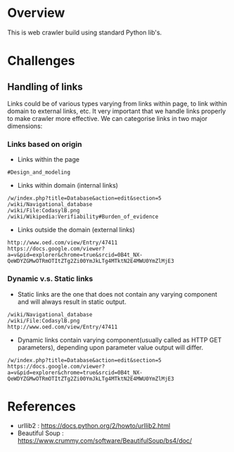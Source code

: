 # Overview
This is web crawler build using standard Python lib's.

# Challenges
## Handling of links
Links could be of various types varying from links within page, to link within domain to external links, etc. It very important that we handle links properly to make crawler more effective. We can categorise links in two major dimensions:
### Links based on origin
*  Links within the page
```
#Design_and_modeling
```
* Links within domain (internal links)
```
/w/index.php?title=Database&action=edit&section=5
/wiki/Navigational_database
/wiki/File:CodasylB.png
/wiki/Wikipedia:Verifiability#Burden_of_evidence
```
* Links outside the domain (external links)
```
http://www.oed.com/view/Entry/47411
https://docs.google.com/viewer?a=v&pid=explorer&chrome=true&srcid=0B4t_NX-QeWDYZGMwOTRmOTItZTg2Zi00YmJkLTg4MTktN2E4MWU0YmZlMjE3
```

### Dynamic v.s. Static links
* Static links are the one that does not contain any varying component and will always result in static output.
```
/wiki/Navigational_database
/wiki/File:CodasylB.png
http://www.oed.com/view/Entry/47411
```
* Dynamic links contain varying component(usually called as HTTP GET parameters), depending upon parameter value output will differ.
```
/w/index.php?title=Database&action=edit&section=5
https://docs.google.com/viewer?a=v&pid=explorer&chrome=true&srcid=0B4t_NX-QeWDYZGMwOTRmOTItZTg2Zi00YmJkLTg4MTktN2E4MWU0YmZlMjE3
```

# References
* urllib2 : https://docs.python.org/2/howto/urllib2.html
* Beautiful Soup : https://www.crummy.com/software/BeautifulSoup/bs4/doc/
